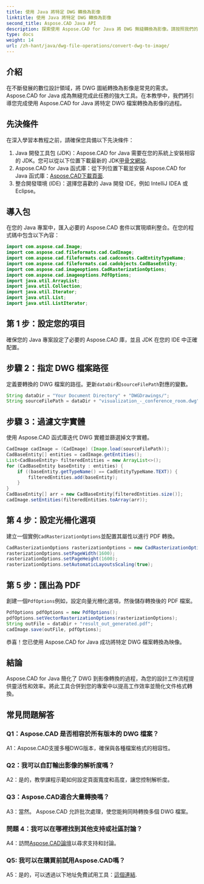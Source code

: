 ```yaml
---
title: 使用 Java 將特定 DWG 轉換為影像
linktitle: 使用 Java 將特定 DWG 轉換為影像
second_title: Aspose.CAD Java API
description: 探索使用 Aspose.CAD for Java 將 DWG 無縫轉換為影像。請按照我們的逐步指南進行高效率的文件格式轉換。
type: docs
weight: 14
url: /zh-hant/java/dwg-file-operations/convert-dwg-to-image/
---
```

## 介紹

在不斷發展的數位設計領域，將 DWG 圖紙轉換為影像是常見的需求。 Aspose.CAD for Java 成為無縫完成此任務的強大工具。在本教學中，我們將引導您完成使用 Aspose.CAD for Java 將特定 DWG 檔案轉換為影像的過程。

## 先決條件

在深入學習本教程之前，請確保您具備以下先決條件：
1.  Java 開發工具包 (JDK)：Aspose.CAD for Java 需要在您的系統上安裝相容的 JDK。您可以從以下位置下載最新的 JDK[甲骨文網站](https://www.oracle.com/java/technologies/javase-downloads.html).
2.  Aspose.CAD for Java 函式庫：從下列位置下載並安裝 Aspose.CAD for Java 函式庫：[Aspose.CAD下載頁面](https://releases.aspose.com/cad/java/).
3. 整合開發環境 (IDE)：選擇您喜歡的 Java 開發 IDE，例如 IntelliJ IDEA 或 Eclipse。

## 導入包

在您的 Java 專案中，匯入必要的 Aspose.CAD 套件以實現順利整合。在您的程式碼中包含以下內容：

```java
import com.aspose.cad.Image;
import com.aspose.cad.fileformats.cad.CadImage;
import com.aspose.cad.fileformats.cad.cadconsts.CadEntityTypeName;
import com.aspose.cad.fileformats.cad.cadobjects.CadBaseEntity;
import com.aspose.cad.imageoptions.CadRasterizationOptions;
import com.aspose.cad.imageoptions.PdfOptions;
import java.util.ArrayList;
import java.util.Collection;
import java.util.Iterator;
import java.util.List;
import java.util.ListIterator;
```

## 第 1 步：設定您的項目

確保您的 Java 專案設定了必要的 Aspose.CAD 庫，並且 JDK 在您的 IDE 中正確配置。

## 步驟 2：指定 DWG 檔案路徑

定義要轉換的 DWG 檔案的路徑。更新`dataDir`和`sourceFilePath`對應的變數。

```java
String dataDir = "Your Document Directory" + "DWGDrawings/";
String sourceFilePath = dataDir + "visualization_-_conference_room.dwg";
```

## 步驟 3：過濾文字實體

使用 Aspose.CAD 函式庫迭代 DWG 實體並篩選掉文字實體。

```java
CadImage cadImage = (CadImage) (Image.load(sourceFilePath));
CadBaseEntity[] entities = cadImage.getEntities();
List<CadBaseEntity> filteredEntities = new ArrayList<>();
for (CadBaseEntity baseEntity : entities) {
    if ((baseEntity.getTypeName() == CadEntityTypeName.TEXT)) {
        filteredEntities.add(baseEntity);
    }
}
CadBaseEntity[] arr = new CadBaseEntity[filteredEntities.size()];
cadImage.setEntities(filteredEntities.toArray(arr));
```

## 第 4 步：設定光柵化選項

建立一個實例`CadRasterizationOptions`並配置其屬性以進行 PDF 轉換。

```java
CadRasterizationOptions rasterizationOptions = new CadRasterizationOptions();
rasterizationOptions.setPageWidth(1600);
rasterizationOptions.setPageHeight(1600);
rasterizationOptions.setAutomaticLayoutsScaling(true);
```

## 第 5 步：匯出為 PDF

創建一個`PdfOptions`例如，設定向量光柵化選項，然後儲存轉換後的 PDF 檔案。

```java
PdfOptions pdfOptions = new PdfOptions();
pdfOptions.setVectorRasterizationOptions(rasterizationOptions);
String outFile = dataDir + "result_out_generated.pdf";
cadImage.save(outFile, pdfOptions);
```

恭喜！您已使用 Aspose.CAD for Java 成功將特定 DWG 檔案轉換為映像。

## 結論

Aspose.CAD for Java 簡化了 DWG 到影像轉換的過程，為您的設計工作流程提供靈活性和效率。將此工具合併到您的專案中以提高工作效率並簡化文件格式轉換。

## 常見問題解答

### Q1：Aspose.CAD 是否相容於所有版本的 DWG 檔案？

A1：Aspose.CAD支援多種DWG版本，確保與各種檔案格式的相容性。

### Q2：我可以自訂輸出影像的解析度嗎？

A2：是的，教學課程示範如何設定頁面寬度和高度，讓您控制解析度。

### Q3：Aspose.CAD適合大量轉換嗎？

A3：當然。 Aspose.CAD 允許批次處理，使您能夠同時轉換多個 DWG 檔案。

### 問題 4：我可以在哪裡找到其他支持或社區討論？

 A4：訪問[Aspose.CAD論壇](https://forum.aspose.com/c/cad/19)以尋求支持和討論。

### Q5: 我可以在購買前試用Aspose.CAD嗎？

 A5：是的，可以透過以下地址免費試用工具：[這個連結](https://releases.aspose.com/).